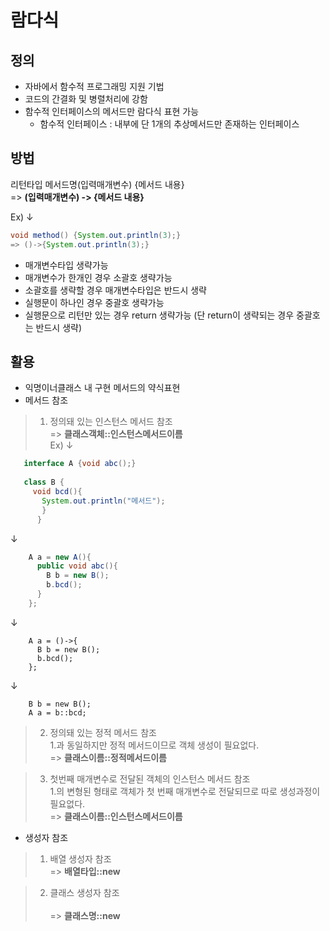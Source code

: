 # 람다식
## 정의
* 자바에서 함수적 프로그래밍 지원 기법
* 코드의 간결화 및 병렬처리에 강함
* 함수적 인터페이스의 메서드만 람다식 표현 가능
  * 함수적 인터페이스 : 내부에 단 1개의 추상메서드만 존재하는 인터페이스
## 방법

리턴타입 메서드명(입력매개변수) {메서드 내용}
</br>=> **(입력매개변수) -> {메서드 내용}**

Ex) &downarrow;
```java
void method() {System.out.println(3);}
=> ()->{System.out.println(3);}
```
* 매개변수타입 생략가능
* 매개변수가 한개인 경우 소괄호 생략가능
* 소괄호를 생략할 경우 매개변수타입은 반드시 생략
* 실행문이 하나인 경우 중괄호 생략가능
* 실행문으로 리턴만 있는 경우 return 생략가능 (단 return이 생략되는 경우 중괄호는 반드시 생략)
## 활용
* 익명이너클래스 내 구현 메서드의 약식표현
* 메서드 참조
>1. 정의돼 있는 인스턴스 메서드 참조
></br>=> **클래스객체::인스턴스메서드이름**
></br>Ex) &downarrow;
```java
   interface A {void abc();}
   
   class B {
     void bcd(){
       System.out.println("메서드");
       }
      }
```
&downarrow;
```java    
    A a = new A(){
      public void abc(){
        B b = new B();
        b.bcd();
      }
    };
```
&downarrow;
```
    A a = ()->{
      B b = new B();
      b.bcd();
    };
```
&downarrow;
```
    B b = new B();
    A a = b::bcd;
```    
>2. 정의돼 있는 정적 메서드 참조
></br>1.과 동일하지만 정적 메서드이므로 객체 생성이 필요없다.
></br>=> **클래스이름::정적메서드이름**

>3. 첫번째 매개변수로 전달된 객체의 인스턴스 메서드 참조
></br>1.의 변형된 형태로 객체가 첫 번째 매개변수로 전달되므로 따로 생성과정이 필요없다.
></br>=> **클래스이름::인스턴스메서드이름**

* 생성자 참조
>1. 배열 생성자 참조
></br>=> **배열타입::new**

>2. 클래스 생성자 참조  
></br>=> **클래스명::new** 
